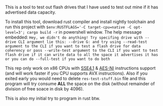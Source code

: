 This is a tool to test out flash drives that I have used to test out mine if it has advertised data capacity.

To install this tool, download rust compiler and install nightly toolchain and run this project with `$env:RUSTFLAGS='-C target-cpu=native -C opt-level=3'; cargo build -r` in powershell window.
The help message embedded:
`Hey, we didn't do anything! Try specifing drive with --drive CLI argument lie this: --drive G: and try using --read-test argument to the CLI if you want to test a flash drive for data coherency or pass --write-test argument to the CLI if you want to test flash drive if it can write data to all the space it advertises it has or you can do --full-test if you want to do both`

This rep only work on x86 CPUs with [SSE4.1](https://en.wikipedia.org/wiki/SSE4?useskin=vector#SSE4.1) & [AES-NI](https://en.wikipedia.org/wiki/AES_instruction_set?useskin=vector#x86_architecture_processors) instructions support (and will work faster if you CPU supports AVX instructions).
Also if you exited early you would need to delete `res-test-stuff.bin` file and this program will try consume **ALL** the space on the disk (without remainder of division of free soace in disk by 4096).

This is also my initial try to program in rust btw.
